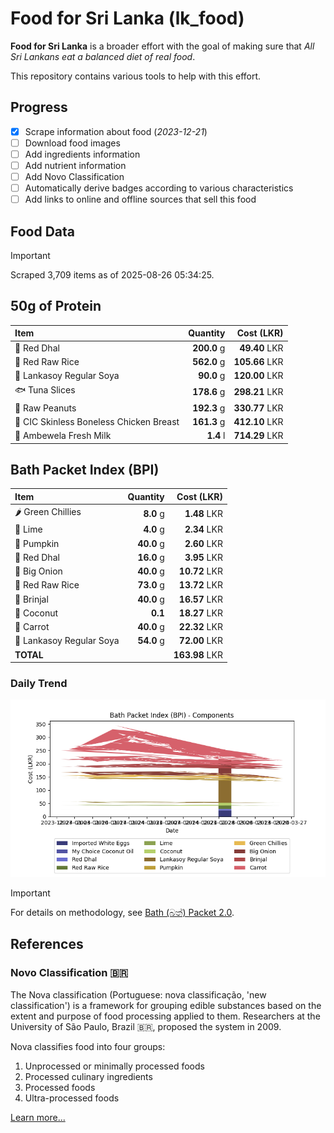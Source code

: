 # Food for Sri Lanka (lk_food)

**Food for Sri Lanka** is a broader effort with the goal of making sure that *All Sri Lankans eat a balanced diet of real food*.

This repository contains various tools to help with this effort.

## Progress

* [X] Scrape information about food (*2023-12-21*)
* [ ] Download food images
* [ ] Add ingredients information
* [ ] Add nutrient information
* [ ] Add Novo Classification
* [ ] Automatically derive badges according to various characteristics
* [ ] Add links to online and offline sources that sell this food

## Food Data

> [!IMPORTANT]
> Scraped 3,709 items as of 2025-08-26 05:34:25.

## 50g of Protein

<div id="table_protein">

Item | Quantity | Cost (LKR)
:--- | ---: | ---:
🍲 Red Dhal | **200.0** g | **49.40** LKR
🍚 Red Raw Rice | **562.0** g | **105.66** LKR
🍲 Lankasoy Regular Soya | **90.0** g | **120.00** LKR
🐟 Tuna Slices | **178.6** g | **298.21** LKR
🥜 Raw Peanuts | **192.3** g | **330.77** LKR
🍗 CIC Skinless Boneless Chicken Breast | **161.3** g | **412.10** LKR
🥛 Ambewela Fresh Milk | **1.4** l | **714.29** LKR

</div>

## Bath Packet Index (BPI)

<div id="table_bp">

Item | Quantity | Cost (LKR)
:--- | ---: | ---:
🌶️ Green Chillies | **8.0** g | **1.48** LKR
🍋 Lime | **4.0** g | **2.34** LKR
🎃 Pumpkin | **40.0** g | **2.60** LKR
🍲 Red Dhal | **16.0** g | **3.95** LKR
🧅 Big Onion | **40.0** g | **10.72** LKR
🍚 Red Raw Rice | **73.0** g | **13.72** LKR
🍆 Brinjal | **40.0** g | **16.57** LKR
🥥 Coconut | **0.1**  | **18.27** LKR
🥕 Carrot | **40.0** g | **22.32** LKR
🍲 Lankasoy Regular Soya | **54.0** g | **72.00** LKR
**TOTAL** |   | **163.98** LKR

</div>

### Daily Trend

![BPI](images/bpi.png)

> [!IMPORTANT]
> For details on methodology, see [Bath (බත්) Packet 2.0](https://medium.com/on-economics/bath-%E0%B6%B6%E0%B6%AD%E0%B7%8A-packet-2-0-f3e999c54bf5).

## References

### Novo Classification 🇧🇷

The Nova classification (Portuguese: nova classificação, 'new classification') is a framework for grouping edible substances based on the extent and purpose of food processing applied to them. Researchers at the University of São Paulo, Brazil 🇧🇷, proposed the system in 2009.

Nova classifies food into four groups:

1. Unprocessed or minimally processed foods
2. Processed culinary ingredients
3. Processed foods
4. Ultra-processed foods

[Learn more...](https://en.wikipedia.org/wiki/Nova_classification)
